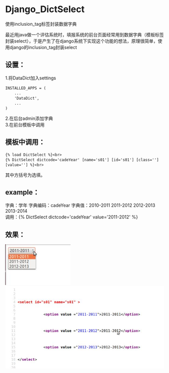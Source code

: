# Django_DictSelect
使用inclusion_tag标签封装数据字典<br>

最近用java做一个评估系统时，填报系统的前台页面经常用到数据字典（模板标签封装select），于是产生了在django系统下实现这个功能的想法，原理很简单，使用django的inclusion_tag封装select

设置：
---
1.将DataDict加入settings<br>
```
INSTALLED_APPS = (
    ...
    'DataDict',
    ...
)
```
2.在后台admin添加字典<br>
3.在前台模板中调用<br>

模板中调用：
---
```
{% load DictSelect %}<br>
{% DictSelect dictcode='cadeYear' [name='s01'] [id='s01'] [class=''] [value=''] %}<br>
```
其中方括号为选填。

example：
---
字典：学年 字典编码：cadeYear 字典值：2010-2011 2011-2012 2012-2013 2013-2014 <br>
调用：{% DictSelect dictcode='cadeYear' value='2011-2012' %}<br>

效果：
---
![demo1](demo/dict_1.jpg)<br>
![demo2](demo/dict_2.jpg)

